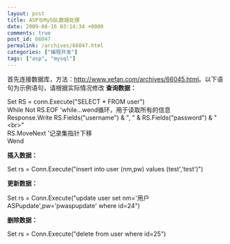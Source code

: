 ```yaml
---
layout: post
title: ASP与MySQL数据处理
date: 2009-08-16 03:14:34 +0000
comments: true
post_id: 66047
permalink: /archives/66047.html
categories: ["编程开发"]
tags: ["asp", "mysql"]
---
```


首先连接数据库，方法：<a href="http://www.xefan.com/archives/66045.html" target="_blank">http://www.xefan.com/archives/66045.html</a>。以下语句为示例语句，请根据实际情况修改 
<strong>查询数据：</strong>

Set RS = conn.Execute("SELECT * FROM user")   
While Not RS.EOF      'while...wend循环，用于读取所有的信息   
    Response.Write RS.Fields("username") &amp; ", " &amp; RS.Fields("password") &amp; "&lt;br&gt;"   
    RS.MoveNext   '记录集指针下移    
Wend

<strong>插入数据：</strong>

Set rs = Conn.Execute("insert into user (nm,pw) values (test','test')") 

<strong>更新数据：</strong>

Set rs = Conn.Execute("update user set nm='用户ASPupdate',pw='pwaspupdate' where id=24")

<strong>删除数据：</strong>

Set rs = Conn.Execute("delete from user where id=25")
